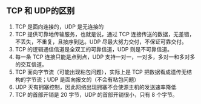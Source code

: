 ## TCP 和 UDP的区别

1. TCP 是面向连接的，UDP 是无连接的
2. TCP 提供可靠地传输服务，也就是说，通过 TCP 连接传送的数据，无差错，不丢失，不重复，且按序到达。UDP 尽最大努力交付，不保证可靠交付。
3. TCP 的逻辑通信信道是全双工的可靠信道，UDP 则是不可靠信道。
4. 每一条 TCP 连接只能是点到点，UDP 支持一对一，一对多，多对一和多对多的交互信道。
5. TCP 面向字节流（可能出现粘包问题），实际上是 TCP 把数据看成遗传无结构的字节流；UDP 是面向报文的（不会有粘包问题）
6. UDP 灭有拥塞控制，因此网络出现拥塞不会使源主机的发送速率降低
7. TCP 的首部开销是 20 字节，UDP 的首部开销很小，只有 8 个字节。


